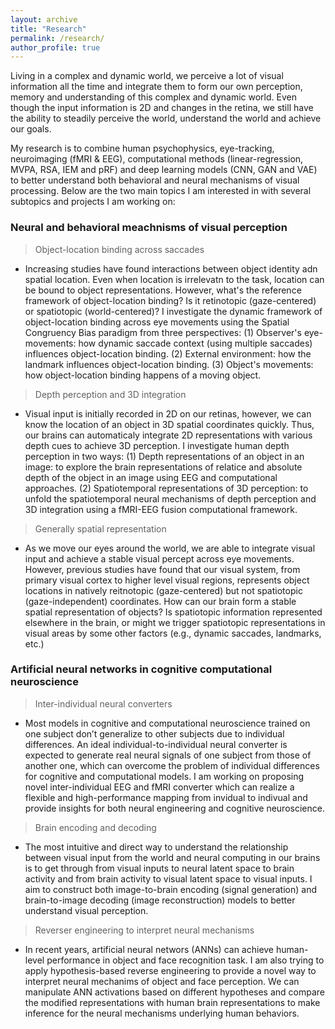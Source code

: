 ```yaml
---
layout: archive
title: "Research"
permalink: /research/
author_profile: true
---
```


Living in a complex and dynamic world, we perceive a lot of visual information all the time and integrate them to form our own perception, memory and understanding of this complex and dynamic world. Even though the input information is 2D and changes in the retina, we still have the ability to steadily perceive the world, understand the world and achieve our goals. 

My research is to combine human psychophysics, eye-tracking, neuroimaging (fMRI & EEG), computational methods (linear-regression, MVPA, RSA, IEM and pRF) and deep learning models (CNN, GAN and VAE) to better understand both behavioral and neural mechanisms of visual processing.
Below are the two main topics I am interested in with several subtopics and projects I am working on: 

### Neural and behavioral meachnisms of visual perception  
> Object-location binding across saccades  
- Increasing studies have found interactions between object identity adn spatial location. Even when location is irrelevatn to the task, location can be bound to object representations. However, what's the reference framework of object-location binding? Is it retinotopic (gaze-centered) or spatiotopic (world-centered)? I investigate the dynamic framework of object-location binding across eye movements using the Spatial Congruency Bias paradigm from three perspectives: (1) Observer's eye-movements: how dynamic saccade context (using multiple saccades) influences object-location binding. (2) External environment: how the landmark influences object-location binding. (3) Object's movements: how object-location binding happens of a moving object.  

> Depth perception and 3D integration  
- Visual input is initially recorded in 2D on our retinas, however, we can know the location of an object in 3D spatial coordinates quickly. Thus, our brains can automaticaly integrate 2D representations with various depth cues to achieve 3D perception. I investigate human depth perception in two ways: (1) Depth representations of an object in an image: to explore the brain representations of relatice and absolute depth of the object in an image using EEG and computational approaches. (2) Spatiotemporal representations of 3D perception: to unfold the spatiotemporal neural mechanisms of depth perception and 3D integration using a fMRI-EEG fusion computational framework.  

> Generally spatial representation  
- As we move our eyes around the world, we are able to integrate visual input and achieve a stable visual percept across eye movements. However, previous studies have found that our visual system, from primary visual cortex to higher level visual regions, represents object locations in natively reitnotopic (gaze-centered) but not spatiotopic (gaze-independent) coordinates. How can our brain form a stable spatial representation of objects? Is spatiotopic information represented elsewhere in the brain, or might we trigger spatiotopic representations in visual areas by some other factors (e.g., dynamic saccades, landmarks, etc.)  

### Artificial neural networks in cognitive computational neuroscience  
> Inter-individual neural converters  
- Most models in cognitive and computational neuroscience trained on one subject don’t generalize to other subjects due to individual differences. An ideal individual-to-individual neural converter is expected to generate real neural signals of one subject from those of another one, which can overcome the problem of individual differences for cognitive and computational models. I am working on proposing novel inter-individual EEG and fMRI converter which can realize a flexible and high-performance mapping from invidual to indivual and provide insights for both neural engineering and cognitive neuroscience.  

> Brain encoding and decoding  
- The most intuitive and direct way to understand the relationship between visual input from the world and neural computing in our brains is to get through from visual inputs to neural latent space to brain activity and from brain activity to visual latent space to visual inputs. I aim to construct both image-to-brain encoding (signal generation) and brain-to-image decoding (image reconstruction) models to better understand visual perception.

> Reverser engineering to interpret neural mechanisms  
- In recent years, artificial neural networs (ANNs) can achieve human-level performance in object and face recognition task. I am also trying to apply hypothesis-based reverse engineering to provide a novel way to interpret neural mechanims of object and face perception. We can manipulate ANN activations based on different hypotheses and compare the modified representations with human brain representations to make inference for the neural mechanisms underlying human behaviors.